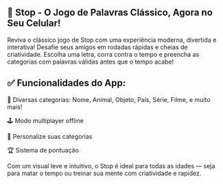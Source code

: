 ## 📱 Stop - O Jogo de Palavras Clássico, Agora no Seu Celular!

Reviva o clássico jogo de Stop com uma experiência moderna, divertida e interativa! Desafie seus amigos em rodadas rápidas e cheias de criatividade. Escolha uma letra, corra contra o tempo e preencha as categorias com palavras válidas antes que o tempo acabe!

## ✅ Funcionalidades do App:

🧠 Diversas categorias: Nome, Animal, Objeto, País, Série, Filme, e muito mais!

🕹️ Modo multiplayer offline

🎨 Personalize suas categorias

🏆 Sistema de pontuação

Com um visual leve e intuitivo, o Stop é ideal para todas as idades — seja para matar o tempo ou treinar sua mente com criatividade e rapidez.
